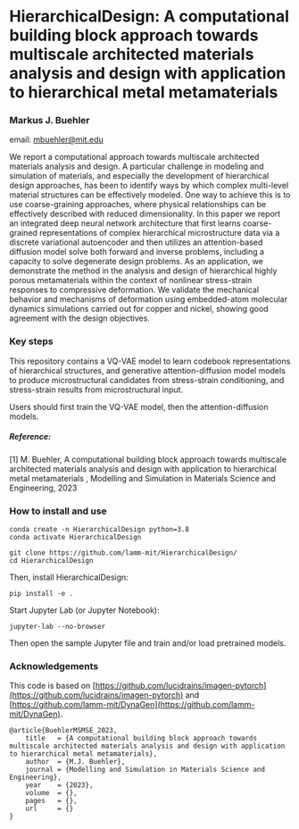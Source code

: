 # HierarchicalDesign: A computational building block approach towards multiscale architected materials analysis and design with application to hierarchical metal metamaterials    
### Markus J. Buehler
email: mbuehler@mit.edu  

We report a computational approach towards multiscale architected materials analysis and design. A particular challenge in modeling and simulation of materials, and especially the development of hierarchical design approaches, has been to identify ways by which complex multi-level material structures can be effectively modeled. One way to achieve this is to use coarse-graining approaches, where  physical relationships can be effectively described with reduced dimensionality. In this paper we report an integrated deep neural network architecture that first learns coarse-grained representations of complex hierarchical microstructure data via a discrete variational autoencoder and then utilizes an attention-based diffusion model solve both forward and inverse problems, including a capacity to solve degenerate design problems. As an application, we demonstrate the method in the analysis and design of hierarchical highly porous metamaterials within the context of nonlinear stress-strain responses to compressive deformation.  We validate the mechanical behavior and mechanisms of deformation using embedded-atom molecular dynamics simulations carried out for copper and nickel, showing good agreement with the design objectives.  

### Key steps

This repository contains a VQ-VAE model to learn codebook representations of hierarchical structures, and generative attention-diffusion model models to produce microstructural candidates from stress-strain conditioning, and stress-strain results from microstructural input. 

Users should first train the VQ-VAE model, then the attention-diffusion models. 

##### Reference: 

[1] M. Buehler, A computational building block approach towards multiscale architected materials analysis and design with application to hierarchical metal metamaterials , Modelling and Simulation in Materials Science and Engineering, 2023 

### How to install and use

```
conda create -n HierarchicalDesign python=3.8
conda activate HierarchicalDesign
```
```
git clone https://github.com/lamm-mit/HierarchicalDesign/
cd HierarchicalDesign
```

Then, install HierarchicalDesign:

```
pip install -e .
```

Start Jupyter Lab (or Jupyter Notebook):

```
jupyter-lab --no-browser
```
Then open the sample Jupyter file and train and/or load pretrained models. 

### Acknowledgements 

This code is based on [https://github.com/lucidrains/imagen-pytorch](https://github.com/lucidrains/imagen-pytorch) and [https://github.com/lamm-mit/DynaGen](https://github.com/lamm-mit/DynaGen). 

```
@article{BuehlerMSMSE_2023,
    title   = {A computational building block approach towards multiscale architected materials analysis and design with application to hierarchical metal metamaterials},
    author  = {M.J. Buehler},
    journal = {Modelling and Simulation in Materials Science and Engineering},
    year    = {2023},
    volume  = {},
    pages   = {},
    url     = {}
}
```
